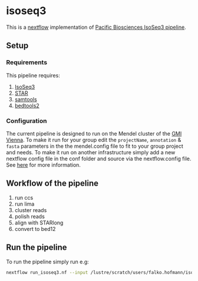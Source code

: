 # isoseq3
This is a [nextflow](https://github.com/nextflow-io/nextflow) implementation of [Pacific Biosciences IsoSeq3 pipeline](https://github.com/PacificBiosciences/IsoSeq3).

## Setup
### Requirements
This pipeline requires:
1. [IsoSeq3](https://github.com/PacificBiosciences/IsoSeq3)
2. [STAR](https://github.com/alexdobin/STAR/)
3. [samtools](https://github.com/samtools/samtools) 
4. [bedtools2](https://github.com/arq5x/bedtools2)

### Configuration
The current pipeline is designed to run on the Mendel cluster of the [GMI Vienna](https://www.gmi.oeaw.ac.at/). To make it run for your group edit the `projectName`, `annotation` & `fasta` parameters in the the mendel.config file to fit to your group project and needs. To make it run on another infrastructure simply add a new nextflow config file in the conf folder and source via the nextflow.config file. See [here](https://www.nextflow.io/docs/latest/config.html) for more information. 

## Workflow of the pipeline
1. run ccs
2. run lima
3. cluster reads
4. polish reads
5. align with STARlong
6. convert to bed12

## Run the pipeline
To run the pipeline simply run e.g:

```bash
nextflow run_isoseq3.nf --input /lustre/scratch/users/falko.hofmann/isoseq/*/
